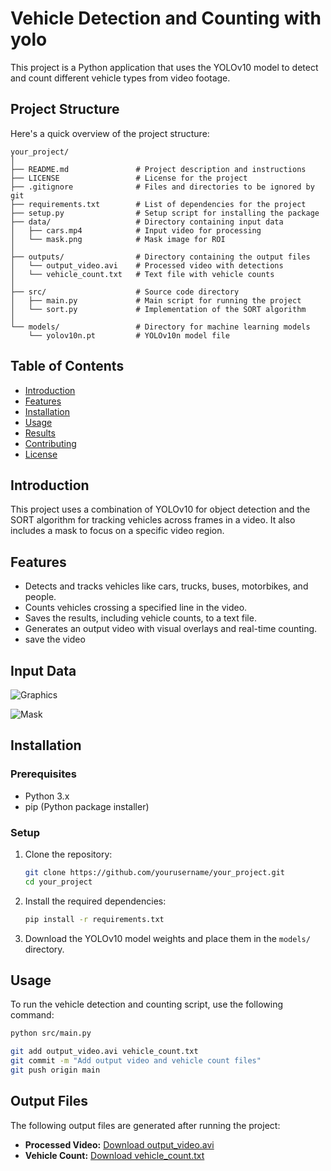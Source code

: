 # Vehicle Detection and Counting with yolo

This project is a Python application that uses the YOLOv10 model to detect and count different vehicle types from video footage.

## Project Structure

Here's a quick overview of the project structure:

```plaintext
your_project/
│
├── README.md               # Project description and instructions
├── LICENSE                 # License for the project
├── .gitignore              # Files and directories to be ignored by git
├── requirements.txt        # List of dependencies for the project
├── setup.py                # Setup script for installing the package
├── data/                   # Directory containing input data
│   ├── cars.mp4            # Input video for processing
│   └── mask.png            # Mask image for ROI
│
├── outputs/                # Directory containing the output files
│   └── output_video.avi    # Processed video with detections
│   └── vehicle_count.txt   # Text file with vehicle counts
│
├── src/                    # Source code directory
│   ├── main.py             # Main script for running the project
│   └── sort.py             # Implementation of the SORT algorithm
│
└── models/                 # Directory for machine learning models
    └── yolov10n.pt         # YOLOv10n model file
```

## Table of Contents
- [Introduction](#introduction)
- [Features](#features)
- [Installation](#installation)
- [Usage](#usage)
- [Results](#results)
- [Contributing](#contributing)
- [License](#license)

## Introduction
This project uses a combination of YOLOv10 for object detection and the SORT algorithm for tracking vehicles across frames in a video. It also includes a mask to focus on a specific video region.

## Features
- Detects and tracks vehicles like cars, trucks, buses, motorbikes, and people.
- Counts vehicles crossing a specified line in the video.
- Saves the results, including vehicle counts, to a text file.
- Generates an output video with visual overlays and real-time counting.
- save the video

## Input Data

![Graphics](https://github.com/Abyaneh/car_-counter_final-edition/blob/main/graphics.png)

![Mask](https://github.com/Abyaneh/car_-counter_final-edition/blob/main/mask.png)



## Installation

### Prerequisites
- Python 3.x
- pip (Python package installer)

### Setup
1. Clone the repository:
    ```bash
    git clone https://github.com/yourusername/your_project.git
    cd your_project
    ```

2. Install the required dependencies:
    ```bash
    pip install -r requirements.txt
    ```

3. Download the YOLOv10 model weights and place them in the `models/` directory.

## Usage

To run the vehicle detection and counting script, use the following command:

```bash
python src/main.py

git add output_video.avi vehicle_count.txt
git commit -m "Add output video and vehicle count files"
git push origin main
```

## Output Files

The following output files are generated after running the project:

- **Processed Video:** [Download output_video.avi](https://github.com/Abyaneh/car_-counter_final-edition/blob/main/output_video.avi)
- **Vehicle Count:** [Download vehicle_count.txt](https://github.com/Abyaneh/car_-counter_final-edition/blob/main/vehicle_count.txt)
  





